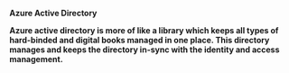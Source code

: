 <b>Azure Active Directory<b>

Azure active directory is more of like a library which keeps all types of hard-binded and digital books managed in one place.
This directory manages and keeps the directory in-sync with the identity and access management.